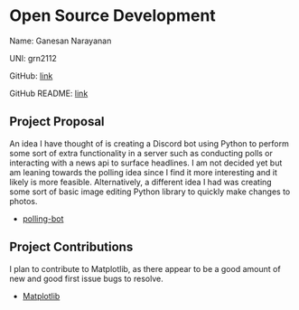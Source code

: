 # Open Source Development

Name: Ganesan Narayanan

UNI: grn2112

GitHub: [link](https://github.com/grnarayanan)

GitHub README: [link](https://github.com/grnarayanan/grnarayanan/blob/main/README.md)

## Project Proposal
An idea I have thought of is creating a Discord bot using Python to perform some sort of extra functionality in a server such 
as conducting polls or interacting with a news api to surface headlines. I am not decided yet but am leaning towards the polling idea
since I find it more interesting and it likely is more feasible. Alternatively, a different idea I had was creating some sort of basic 
image editing Python library to quickly make changes to photos. 

- [polling-bot](./projects/python/pollingbot.md)

## Project Contributions
I plan to contribute to Matplotlib, as there appear to be a good amount of new and good first issue bugs to resolve.

- [Matplotlib](./projects/python/matplotlib.md)
